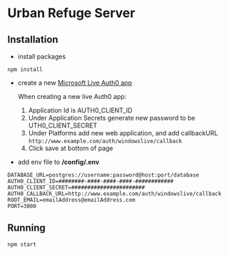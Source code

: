 # Urban Refuge Server

## Installation

- install packages
```
npm install
```

- create a new [Microsoft Live Auth0 app](https://account.live.com/developers/applications/index)

  When creating a new live Auth0 app:
    1. Application Id is AUTH0_CLIENT_ID
    2. Under Application Secrets generate new password to be UTH0_CLIENT_SECRET
    3. Under Platforms add new web application, and add callbackURL ```http://www.example.com/auth/windowslive/callback```
    4. Click save at bottom of page

- add env file to **/config/.env**
```
DATABASE_URL=postgres://username:password@host:port/database
AUTH0_CLIENT_ID=########-####-####-####-############
AUTH0_CLIENT_SECRET=#######################
AUTH0_CALLBACK_URL=http://www.example.com/auth/windowslive/callback
ROOT_EMAIL=emailAddress@emailAddress.com
PORT=3000
```

## Running

```
npm start
```
